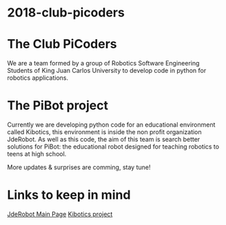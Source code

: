 # 2018-club-picoders

# The Club PiCoders

We are a team formed by a group of Robotics Software Engineering Students of King Juan Carlos University to develop code in python for robotics applications.

# The PiBot project 

Currently we are developing python code for an educational environment called Kibotics, this environment is inside the non profit organization JdeRobot. As well as this code, the aim of this team is search better solutions for PiBot: the educational robot designed for teaching robotics to teens at high school.

More updates & surprises are comming, stay tune!    

# Links to keep in mind

[JdeRobot Main Page](http://jderobot.org/Main_Page)
[Kibotics project](https://www.kibotics.org/)
